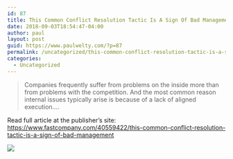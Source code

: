 ```yaml
---
id: 87
title: This Common Conflict Resolution Tactic Is A Sign Of Bad Management
date: 2018-09-03T18:54:47-04:00
author: paul
layout: post
guid: https://www.paulwelty.com/?p=87
permalink: /uncategorized/this-common-conflict-resolution-tactic-is-a-sign-of-bad-management/
categories:
  - Uncategorized
---
```

> Companies frequently suffer from problems on the inside more than from problems with the competition. And the most common reason internal issues typically arise is because of a lack of aligned execution&#8230;.

Read full article at the publisher’s site: <a href="https://www.fastcompany.com/40559422/this-common-conflict-resolution-tactic-is-a-sign-of-bad-management" target="_blank">https://www.fastcompany.com/40559422/this-common-conflict-resolution-tactic-is-a-sign-of-bad-management</a>

<img src="https://i1.wp.com/images.fastcompany.net/image/upload/w_1400,ar_16:9,c_fill,g_auto,f_auto,q_auto,fl_lossy/wp-cms/uploads/2018/05/p-1-this-common-conflict-resolution-tactic-is-a-sign-of-bad-management.jpg?w=758&#038;ssl=1" data-recalc-dims="1" />